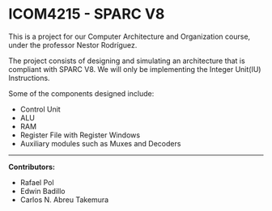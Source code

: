 ICOM4215 - SPARC V8
=====================
This is a project for our Computer Architecture and Organization course, under the professor Nestor Rodríguez.

The project consists of designing and simulating an architecture that is compliant with SPARC V8.
We will only be implementing the Integer Unit(IU) Instructions.

Some of the components designed include:

* Control Unit
* ALU
* RAM
* Register File with Register Windows
* Auxiliary modules such as Muxes and Decoders

-----------------------------
**Contributors:**

* Rafael Pol
* Edwin Badillo
* Carlos N. Abreu Takemura